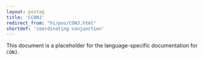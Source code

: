```yaml
---
layout: postag
title: 'CCONJ'
redirect_from: "hi/pos/CONJ.html"
shortdef: 'coordinating conjunction'
---
```


This document is a placeholder for the language-specific documentation
for `CONJ`.
